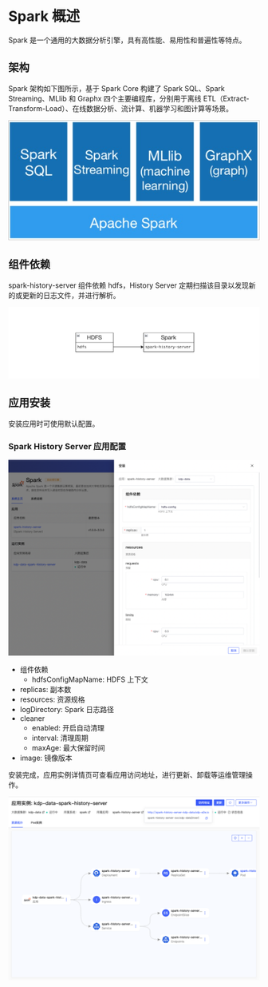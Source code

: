 # Spark 概述

Spark 是一个通用的大数据分析引擎，具有高性能、易用性和普遍性等特点。

## 架构

Spark 架构如下图所示，基于 Spark Core 构建了 Spark SQL、Spark Streaming、MLlib 和 Graphx 四个主要编程库，分别用于离线 ETL（Extract-Transform-Load）、在线数据分析、流计算、机器学习和图计算等场景。

<img src='./images/01-spark-overview-1.png'>

## 组件依赖

spark-history-server 组件依赖 hdfs，History Server 定期扫描该目录以发现新的或更新的日志文件，并进行解析。

<img src="./images/Overview-2024-03-25-16-16-24.png" />

## 应用安装

安装应用时可使用默认配置。

### Spark History Server 应用配置

<img src="./images/Overview-2024-03-25-15-57-14.png" />

- 组件依赖
  - hdfsConfigMapName: HDFS 上下文
- replicas: 副本数
- resources: 资源规格
- logDirectory: Spark 日志路径
- cleaner
  - enabled: 开启自动清理
  - interval: 清理周期
  - maxAge: 最大保留时间
- image: 镜像版本

安装完成，应用实例详情页可查看应用访问地址，进行更新、卸载等运维管理操作。

<img src="./images/Overview-2024-03-25-15-58-11.png" />